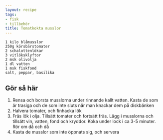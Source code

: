 ```yaml
---
layout: recipe
tags:
- fisk
- tillbehör
title: Tomatkokta musslor
---
```


```
1 kilo blåmusslor
250g körsbärstomater
2 schalottenlökar
3 vitlöksklyftor
2 msk olivolja
1 dl vatten
1 msk fiskfond
salt, peppar, basilika
```

## Gör så här
1. Rensa och borsta musslorna under rinnande kallt vatten. Kasta de som är
   trasiga och de som inte sluts när man knackar dem på diskbänken
2. Halvera tomater, och finhacka lök
3. Fräs lök i olja. Tillsätt tomater och fortsätt fräs. Lägg i musslorna och
   tillsätt vin, vatten, fond och kryddor. Koka under lock i ca 3-5 minuter. Rör
   om då och då
4. Kasta de musslor som inte öppnats sig, och servera

